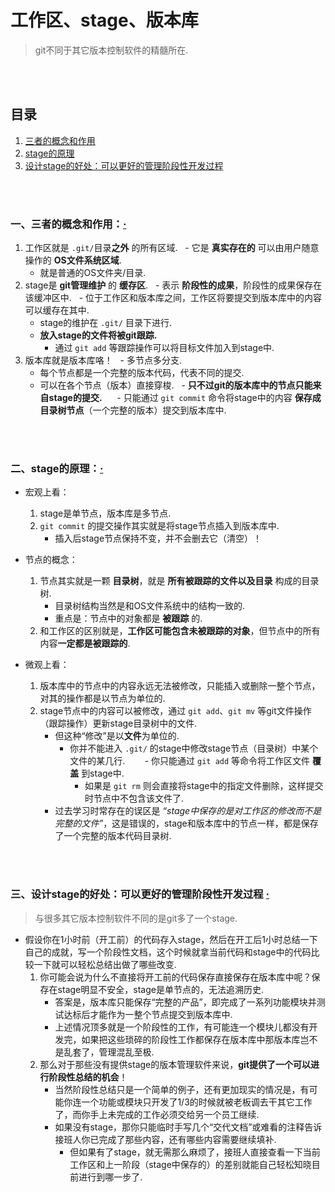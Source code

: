 # 工作区、stage、版本库
> git不同于其它版本控制软件的精髓所在.

<br><br>

## 目录
1. [三者的概念和作用](#一三者的概念和作用)
2. [stage的原理](#二stage的原理)
3. [设计stage的好处：可以更好的管理阶段性开发过程](#三设计stage的好处可以更好的管理阶段性开发过程--)

<br><br>

### 一、三者的概念和作用：[·](#目录)

1. 工作区就是 `.git/`目录**之外** 的所有区域.
   - 它是 **真实存在的** 可以由用户随意操作的 **OS文件系统区域**.
      - 就是普通的OS文件夹/目录.
2. stage是 **git管理维护** 的 **缓存区**.
   - 表示 **阶段性的成果**，阶段性的成果保存在该缓冲区中.
   - 位于工作区和版本库之间，工作区将要提交到版本库中的内容可以缓存在其中.
   - stage的维护在 `.git/` 目录下进行.
   - **放入stage的文件将被git跟踪.**
      - 通过 `git add` 等跟踪操作可以将目标文件加入到stage中.
3. 版本库就是版本库咯！
   - 多节点多分支.
   - 每个节点都是一个完整的版本代码，代表不同的提交.
   - 可以在各个节点（版本）直接穿梭.
   - **只不过git的版本库中的节点只能来自stage的提交.**
      - 只能通过 `git commit` 命令将stage中的内容 **保存成目录树节点**（一个完整的版本）提交到版本库中.

<br><br>

### 二、stage的原理：[·](#目录)

- 宏观上看：
   1. stage是单节点，版本库是多节点.
   2. `git commit` 的提交操作其实就是将stage节点插入到版本库中.
      - 插入后stage节点保持不变，并不会删去它（清空）！


- 节点的概念：
  1. 节点其实就是一颗 **目录树**，就是 **所有被跟踪的文件以及目录** 构成的目录树.
     - 目录树结构当然是和OS文件系统中的结构一致的.
     - 重点是：节点中的对象都是 **被跟踪** 的.
  2. 和工作区的区别就是，**工作区可能包含未被跟踪的对象**，但节点中的所有内容**一定都是被跟踪的**.


- 微观上看：
  1. 版本库中的节点中的内容永远无法被修改，只能插入或删除一整个节点，对其的操作都是以节点为单位的.
  2. stage节点中的内容可以被修改，通过 `git add`、`git mv` 等git文件操作（跟踪操作）更新stage目录树中的文件.
     - 但这种“修改”是以**文件**为单位的.
        - 你并不能进入 `.git/` 的stage中修改stage节点（目录树）中某个文件的某几行.
        - 你只能通过 `git add` 等命令将工作区文件 **覆盖** 到stage中.
           - 如果是 `git rm` 则会直接将stage中的指定文件删除，这样提交时节点中不包含该文件了.
     - 过去学习时常存在的误区是 _“stage中保存的是对工作区的修改而不是完整的文件”_，这是错误的，stage和版本库中的节点一样，都是保存了一个完整的版本代码目录树.

<br><br>

### 三、设计stage的好处：可以更好的管理阶段性开发过程  [·](#目录)
> 与很多其它版本控制软件不同的是git多了一个stage.

- 假设你在1小时前（开工前）的代码存入stage，然后在开工后1小时总结一下自己的成就，写一个阶段性文档，这个时候就拿当前代码和stage中的代码比较一下就可以轻松总结出做了哪些改变.
  1. 你可能会说为什么不直接将开工前的代码保存直接保存在版本库中呢？保存在stage明显不安全，stage是单节点的，无法追溯历史.
     - 答案是，版本库只能保存“完整的产品”，即完成了一系列功能模块并测试达标后才能作为一整个节点提交到版本库中.
     - 上述情况顶多就是一个阶段性的工作，有可能连一个模块儿都没有开发完，如果把这些琐碎的阶段性工作都保存在版本库中那版本库岂不是乱套了，管理混乱至极.
  2. 那么对于那些没有提供stage的版本管理软件来说，**git提供了一个可以进行阶段性总结的机会**！
     - 当然阶段性总结只是一个简单的例子，还有更加现实的情况是，有可能你连一个功能或模块只开发了1/3的时候就被老板调去干其它工作了，而你手上未完成的工作必须交给另一个员工继续.
     - 如果没有stage，那你只能临时手写几个“交代文档”或难看的注释告诉接班人你已完成了那些内容，还有哪些内容需要继续填补.
        - 但如果有了stage，就无需那么麻烦了，接班人直接查看一下当前工作区和上一阶段（stage中保存的）的差别就能自己轻松知晓目前进行到哪一步了.

